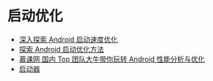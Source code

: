 # 启动优化

* [深入探索 Android 启动速度优化](https://juejin.im/post/5e6f18a951882549422ef333)
* [探索 Android 启动优化方法](https://juejin.im/post/5d5aa36af265da03963b9913)
* [慕课网 国内 Top 团队大牛带你玩转 Android 性能分析与优化](https://coding.imooc.com/class/308.html)
* [启动器](https://github.com/zeshaoaaa/LaunchStarter)
